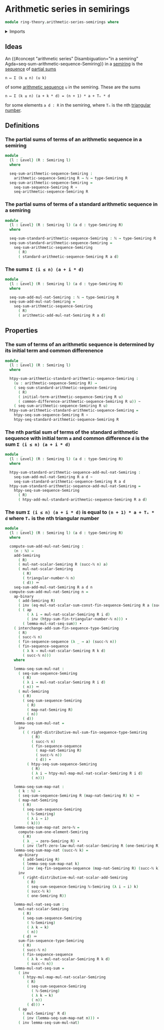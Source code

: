 # Arithmetic series in semirings

```agda
module ring-theory.arithmetic-series-semirings where
```

<details><summary>Imports</summary>

```agda
open import elementary-number-theory.commutative-semiring-of-natural-numbers
open import elementary-number-theory.natural-numbers
open import elementary-number-theory.triangular-numbers

open import foundation.action-on-identifications-binary-functions
open import foundation.action-on-identifications-functions
open import foundation.function-types
open import foundation.homotopies
open import foundation.identity-types
open import foundation.universe-levels

open import lists.finite-sequences

open import ring-theory.arithmetic-sequences-semirings
open import ring-theory.partial-sums-sequences-semirings
open import ring-theory.semirings
open import ring-theory.sums-of-finite-sequences-of-elements-semirings
```

</details>

## Ideas

An
{{#concept "arithmetic series" Disambiguation="in a semiring" Agda=seq-sum-arithmetic-sequence-Semiring}}
in a [semiring](ring-theory.semirings.md) is the
[sequence](foundation.sequences.md) of
[partial sums](ring-theory.partial-sums-sequences-semirings.md)

```text
n ↦ Σ (k ≤ n) (u k)
```

of some [arithmetic sequence](ring-theory.arithmetic-sequences-semirings.md) `u`
in the semiring. These are the sums

```text
n ↦ Σ (k ≤ n) (a + k * d) = (n + 1) * a + Tₙ * d
```

for some elements `a d : R` in the semiring, where `Tₙ` is the nth
[triangular number](elementary-number-theory.triangular-numbers.md).

## Definitions

### The partial sums of terms of an arithmetic sequence in a semiring

```agda
module _
  {l : Level} (R : Semiring l)
  where

  seq-sum-arithmetic-sequence-Semiring :
    arithmetic-sequence-Semiring R → ℕ → type-Semiring R
  seq-sum-arithmetic-sequence-Semiring =
    seq-sum-sequence-Semiring R ∘
    seq-arithmetic-sequence-Semiring R
```

### The partial sums of terms of a standard arithmetic sequence in a semiring

```agda
module _
  {l : Level} (R : Semiring l) (a d : type-Semiring R)
  where

  seq-sum-standard-arithmetic-sequence-Semiring : ℕ → type-Semiring R
  seq-sum-standard-arithmetic-sequence-Semiring =
    seq-sum-arithmetic-sequence-Semiring
      ( R)
      ( standard-arithmetic-sequence-Semiring R a d)
```

### The sums `Σ (i ≤ n) (a + i * d)`

```agda
module _
  {l : Level} (R : Semiring l) (a d : type-Semiring R)
  where

  seq-sum-add-mul-nat-Semiring : ℕ → type-Semiring R
  seq-sum-add-mul-nat-Semiring =
    seq-sum-arithmetic-sequence-Semiring
      ( R)
      ( arithmetic-add-mul-nat-Semiring R a d)
```

## Properties

### The sum of terms of an arithmetic sequence is determined by its initial term and common differenence

```agda
module _
  {l : Level} (R : Semiring l)
  where

  htpy-sum-arithmetic-standard-arithmetic-sequence-Semiring :
    (u : arithmetic-sequence-Semiring R) →
    ( seq-sum-standard-arithmetic-sequence-Semiring
      ( R)
      ( initial-term-arithmetic-sequence-Semiring R u)
      ( common-difference-arithmetic-sequence-Semiring R u)) ~
    ( seq-sum-arithmetic-sequence-Semiring R u)
  htpy-sum-arithmetic-standard-arithmetic-sequence-Semiring =
    htpy-seq-sum-sequence-Semiring R ∘
    htpy-seq-standard-arithmetic-sequence-Semiring R
```

### The nth partial sum of terms of the standard arithmetic sequence with initial term `a` and common difference `d` is the sum `Σ (i ≤ n) (a + i * d)`

```agda
module _
  {l : Level} (R : Semiring l) (a d : type-Semiring R)
  where

  htpy-sum-standard-arithmetic-sequence-add-mul-nat-Semiring :
    seq-sum-add-mul-nat-Semiring R a d ~
    seq-sum-standard-arithmetic-sequence-Semiring R a d
  htpy-sum-standard-arithmetic-sequence-add-mul-nat-Semiring =
    htpy-seq-sum-sequence-Semiring
      ( R)
      ( htpy-add-mul-standard-arithmetic-sequence-Semiring R a d)
```

### The sum `Σ (i ≤ n) (a + i * d)` is equal to `(n + 1) * a + Tₙ * d` where `Tₙ` is the nth triangular number

```agda
module _
  {l : Level} (R : Semiring l) (a d : type-Semiring R)
  where

  compute-sum-add-mul-nat-Semiring :
    (n : ℕ) →
    add-Semiring
      ( R)
      ( mul-nat-scalar-Semiring R (succ-ℕ n) a)
      ( mul-nat-scalar-Semiring
        ( R)
        ( triangular-number-ℕ n)
        ( d)) ＝
    seq-sum-add-mul-nat-Semiring R a d n
  compute-sum-add-mul-nat-Semiring n =
    ap-binary
      ( add-Semiring R)
      ( inv (eq-mul-nat-scalar-sum-const-fin-sequence-Semiring R a (succ-ℕ n)))
      ( ( ap
          ( λ i → mul-nat-scalar-Semiring R i d)
          ( inv (htpy-sum-fin-triangular-number-ℕ n))) ∙
        ( lemma-mul-nat-seq-sum)) ∙
    ( interchange-add-sum-fin-sequence-type-Semiring
      ( R)
      ( succ-ℕ n)
      ( fin-sequence-sequence (λ _ → a) (succ-ℕ n))
      ( fin-sequence-sequence
        ( λ k → mul-nat-scalar-Semiring R k d)
        ( succ-ℕ n)))
    where

    lemma-seq-sum-mul-nat :
      ( seq-sum-sequence-Semiring
        ( R)
        ( λ i → mul-nat-scalar-Semiring R i d)
        ( n)) ＝
      ( mul-Semiring
        ( R)
        ( seq-sum-sequence-Semiring
          ( R)
          ( map-nat-Semiring R)
          ( n))
        ( d))
    lemma-seq-sum-mul-nat =
      inv
        ( ( right-distributive-mul-sum-fin-sequence-type-Semiring
            ( R)
            ( succ-ℕ n)
            ( fin-sequence-sequence
              ( map-nat-Semiring R)
              ( succ-ℕ n))
              ( d)) ∙
          ( htpy-seq-sum-sequence-Semiring
            ( R)
            ( λ i → htpy-mul-map-mul-nat-scalar-Semiring R i d)
            ( n)))

    lemma-seq-sum-map-nat :
      ( k : ℕ) →
      ( seq-sum-sequence-Semiring R (map-nat-Semiring R) k) ＝
      ( map-nat-Semiring
        ( R)
        ( seq-sum-sequence-Semiring
          ( ℕ-Semiring)
          ( λ i → i)
          ( k)))
    lemma-seq-sum-map-nat zero-ℕ =
      compute-sum-one-element-Semiring
        ( R)
        ( λ _ → zero-Semiring R) ∙
        ( inv (left-zero-law-mul-nat-scalar-Semiring R (one-Semiring R)))
    lemma-seq-sum-map-nat (succ-ℕ k) =
      ap-binary
        ( add-Semiring R)
        ( lemma-seq-sum-map-nat k)
        ( inv (eq-fin-sequence-sequence (map-nat-Semiring R) (succ-ℕ k))) ∙
      inv
        ( right-distributive-mul-nat-scalar-add-Semiring
          ( R)
          ( seq-sum-sequence-Semiring ℕ-Semiring (λ i → i) k)
          ( succ-ℕ k)
          ( one-Semiring R))

    lemma-mul-nat-seq-sum :
      mul-nat-scalar-Semiring
        ( R)
        ( seq-sum-sequence-Semiring
          ( ℕ-Semiring)
          ( λ k → k)
          ( n))
        ( d) ＝
      sum-fin-sequence-type-Semiring
        ( R)
        ( succ-ℕ n)
        ( fin-sequence-sequence
          ( λ k → mul-nat-scalar-Semiring R k d)
          ( succ-ℕ n))
    lemma-mul-nat-seq-sum =
      ( inv
        ( htpy-mul-map-mul-nat-scalar-Semiring
          ( R)
          ( seq-sum-sequence-Semiring
            ( ℕ-Semiring)
            ( λ k → k)
            ( n))
          ( d))) ∙
      ( ap
        ( mul-Semiring' R d)
        ( inv (lemma-seq-sum-map-nat n))) ∙
      ( inv lemma-seq-sum-mul-nat)
```
